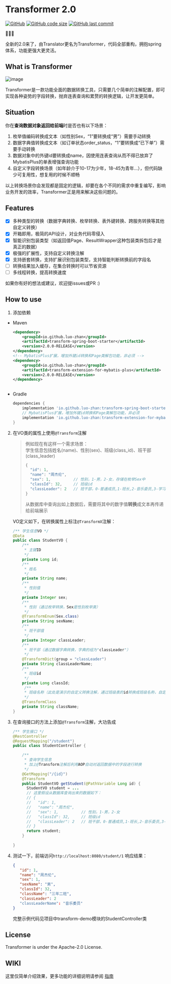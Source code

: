 # Transformer 2.0

[![GitHub](https://img.shields.io/github/license/luo-zhan/Transformer)](http://opensource.org/licenses/apache2.0)
[![GitHub code size](https://img.shields.io/github/languages/code-size/Robot-L/translator)]()
[![GitHub last commit](https://img.shields.io/github/last-commit/Robot-L/translator?label=Last%20commit)]()

🎉🎉🎉

全新的2.0来了，由Translator更名为Transformer，代码全部重构，拥抱spring体系，功能更强大更灵活。

## What is Transformer
![image](https://user-images.githubusercontent.com/16471200/195747491-e05903d4-621f-4c14-a270-316bb45c7234.png)

Transformer是一款功能全面的数据转换工具，只需要几个简单的注解配置，即可实现各种姿势的字段转换，抛弃连表查询和累赘的转换逻辑，让开发更简单。

## Situation

 你在**查询数据对象返回给前端**时是否也有以下场景：
 1. 枚举值编码转换成文本（如性别Sex，“1”要转换成“男”）需要手动转换
 2. 数据字典值转换成文本（如订单状态order_status，“1”要转换成“已下单”）需要手动转换
 3. 数据对象中的外键id要转换成name，因使用连表查询从而不得已放弃了MybatisPlus的单表增强查询功能
 4. 自定义字段转换场景（如年龄介于10-17为少年，18-45为青年...），但代码缺少可复用性，想复用的时候不顺畅      

以上转换场景你会发现都是固定的逻辑，却要在各个不同的需求中重复编写，影响业务开发的效率，Transformer正是用来解决这些问题的。

## Features

- [x] 多种类型的转换（数据字典转换、枚举转换、表外键转换、跨服务转换等其他自定义转换）
- [x] 开箱即用，极简的API设计，对业务代码零侵入
- [x] 智能识别包装类型（如返回值Page、ResultWrapper这种包装类拆包后才是真正的数据）
- [x] 极强的扩展性，支持自定义转换注解
- [x] 支持嵌套转换，支持扩展识别包装类型，支持智能判断转换前的字段名
- [ ] 转换结果加入缓存，在集合转换时可以节省资源
- [ ] 多线程转换，提高转换速度

如果你有好的想法或建议，欢迎提issues或PR :)

## How to use

1. 添加依赖

  * Maven
     ```xml
     <dependency>
         <groupId>io.github.luo-zhan</groupId>
         <artifactId>transform-spring-boot-starter</artifactId>
         <version>2.0.0-RELEASE</version>
     </dependency>
    <!-- MybatisPlus扩展，增加外键id转换和Page类解包功能，非必须 -->
     <dependency>
         <groupId>io.github.luo-zhan</groupId>
         <artifactId>transform-extension-for-mybatis-plus</artifactId>
         <version>2.0.0-RELEASE</version>
     </dependency>
   
     ```
  * Gradle
    ```groovy
    dependencies {
        implementation 'io.github.luo-zhan:transform-spring-boot-starter:2.0.0-RELEASE'
        // MybatisPlus扩展，增加外键id转换和Page类解包功能，非必须
        implementation 'io.github.luo-zhan:transform-extension-for-mybatis-plus:2.0.0-RELEASE'
    }
    ```
2. 在VO类的属性上使用`@Transform`注解
    > 例如现在有这样一个需求场景：   
      学生信息包括姓名(name)、性别(sex)、班级(class_id)、班干部(class_leader)
    > ```js
    > {
    >   "id": 1, 
    >   "name": "周杰伦", 
    >   "sex": 1,          // 性别，1-男，2-女，存储在枚举Sex中
    >   "classId": 32,     // 班级id
    >   "classLeader": 2   // 班干部，0-普通成员,1-班长,2-音乐委员,3-学习委员，存储在数据字典表中，group为"classLeader"
    > }
    > ```
    > 从数据库中查询出如上数据后，需要将其中的数字值**转换**成文本再传递给前端展示
    
    VO定义如下，在转换属性上标注`@TransformX`注解：

    ```java
    /** 学生信息VO */
    @Data
    public class StudentVO {
        /**
         * 主键ID
         */
        private Long id;
        /**
         * 姓名
         */
        private String name;
        /**
         * 性别值
         */
        private Integer sex;
        /**
         * 性别（通过枚举转换，Sex是性别枚举类）
         */
        @TransformEnum(Sex.class)
        private String sexName;
        /**
         * 班干部值
         */
        private Integer classLeader;
        /**
         * 班干部（通过数据字典转换，字典的组为"classLeader"）
         */
        @TransformDict(group = "classLeader")
        private String classLeaderName;
        /**
         * 班级id
         */
        private Long classId;
         /**
         * 班级名称（此处是演示的自定义转换注解，通过班级表的id转换成班级名称，自定义转换注解使用方式见wiki）
         */
        @TransformClass
        private String className;
    }
    ```


3. 在查询接口的方法上添加`@Transform`注解，大功告成
   ```java
   /** 学生接口 */
   @RestController
   @RequestMapping("/student")
   public class StudentController {
   
       /**
        * 查询学生信息
        * 加上@Transform注解后利用AOP自动对返回数据中的字段进行转换
        */
       @GetMapping("/{id}")
       @Transform
       public StudentVO getStudent(@PathVariable Long id) {
         StudentVO student = ...
         // 这里假设从数据库查询出来的数据如下：
         // {
         //   "id": 1, 
         //   "name": "周杰伦", 
         //   "sex": 1,          // 性别，1-男，2-女
         //   "classId": 32,     // 班级id
         //   "classLeader": 2   // 班干部，0-普通成员,1-班长,2-音乐委员,3-学习委员
         // }
         return student;
       } 
      
   }
   ```
  
4. 测试一下，前端访问`http://localhost:8080/student/1`
  响应结果：
  
   ```json
   {
      "id": 1, 
      "name": "周杰伦", 
      "sex": 1,      
      "sexName": "男",  
      "classId": 32,   
      "className": "三年二班", 
      "classLeader": 2 
      "classLeaderName": "音乐委员" 
   }
   ```
   完整示例代码见项目中transform-demo模块的StudentController类

  
## License

Transformer is under the Apache-2.0 License.

## WIKI
这里仅简单介绍效果，更多功能的详细说明请参阅 [指南](https://github.com/luo-zhan/Transformer/wiki)
